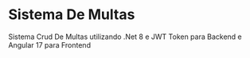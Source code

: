 # Sistema De Multas
Sistema Crud De Multas utilizando .Net 8 e JWT Token para Backend e Angular 17 para Frontend
